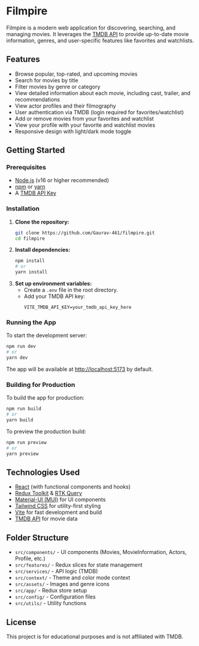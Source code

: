 # Filmpire

Filmpire is a modern web application for discovering, searching, and managing movies. It leverages the [TMDB API](https://www.themoviedb.org/documentation/api) to provide up-to-date movie information, genres, and user-specific features like favorites and watchlists.

## Features

- Browse popular, top-rated, and upcoming movies
- Search for movies by title
- Filter movies by genre or category
- View detailed information about each movie, including cast, trailer, and recommendations
- View actor profiles and their filmography
- User authentication via TMDB (login required for favorites/watchlist)
- Add or remove movies from your favorites and watchlist
- View your profile with your favorite and watchlist movies
- Responsive design with light/dark mode toggle

## Getting Started

### Prerequisites
- [Node.js](https://nodejs.org/) (v16 or higher recommended)
- [npm](https://www.npmjs.com/) or [yarn](https://yarnpkg.com/)
- A [TMDB API Key](https://www.themoviedb.org/settings/api)

### Installation
1. **Clone the repository:**
   ```bash
   git clone https://github.com/Gaurav-461/filmpire.git
   cd filmpire
   ```
2. **Install dependencies:**
   ```bash
   npm install
   # or
   yarn install
   ```
3. **Set up environment variables:**
   - Create a `.env` file in the root directory.
   - Add your TMDB API key:
     ```env
     VITE_TMDB_API_KEY=your_tmdb_api_key_here
     ```

### Running the App
To start the development server:
```bash
npm run dev
# or
yarn dev
```
The app will be available at [http://localhost:5173](http://localhost:5173) by default.

### Building for Production
To build the app for production:
```bash
npm run build
# or
yarn build
```

To preview the production build:
```bash
npm run preview
# or
yarn preview
```

## Technologies Used
- [React](https://react.dev/) (with functional components and hooks)
- [Redux Toolkit](https://redux-toolkit.js.org/) & [RTK Query](https://redux-toolkit.js.org/rtk-query/overview)
- [Material-UI (MUI)](https://mui.com/) for UI components
- [Tailwind CSS](https://tailwindcss.com/) for utility-first styling
- [Vite](https://vitejs.dev/) for fast development and build
- [TMDB API](https://www.themoviedb.org/documentation/api) for movie data

## Folder Structure
- `src/components/` - UI components (Movies, MovieInformation, Actors, Profile, etc.)
- `src/features/` - Redux slices for state management
- `src/services/` - API logic (TMDB)
- `src/context/` - Theme and color mode context
- `src/assets/` - Images and genre icons
- `src/app/` - Redux store setup
- `src/config/` - Configuration files
- `src/utils/` - Utility functions

## License
This project is for educational purposes and is not affiliated with TMDB.
